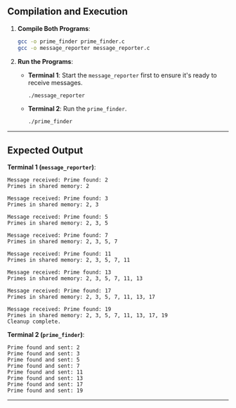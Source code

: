 
## Compilation and Execution

1. **Compile Both Programs**:

   ```bash
   gcc -o prime_finder prime_finder.c
   gcc -o message_reporter message_reporter.c
   ```

2. **Run the Programs**:

   - **Terminal 1**: Start the `message_reporter` first to ensure it's ready to receive messages.

     ```bash
     ./message_reporter
     ```

   - **Terminal 2**: Run the `prime_finder`.

     ```bash
     ./prime_finder
     ```

---

## Expected Output

**Terminal 1 (`message_reporter`)**:

```
Message received: Prime found: 2
Primes in shared memory: 2

Message received: Prime found: 3
Primes in shared memory: 2, 3

Message received: Prime found: 5
Primes in shared memory: 2, 3, 5

Message received: Prime found: 7
Primes in shared memory: 2, 3, 5, 7

Message received: Prime found: 11
Primes in shared memory: 2, 3, 5, 7, 11

Message received: Prime found: 13
Primes in shared memory: 2, 3, 5, 7, 11, 13

Message received: Prime found: 17
Primes in shared memory: 2, 3, 5, 7, 11, 13, 17

Message received: Prime found: 19
Primes in shared memory: 2, 3, 5, 7, 11, 13, 17, 19
Cleanup complete.
```

**Terminal 2 (`prime_finder`)**:

```
Prime found and sent: 2
Prime found and sent: 3
Prime found and sent: 5
Prime found and sent: 7
Prime found and sent: 11
Prime found and sent: 13
Prime found and sent: 17
Prime found and sent: 19
```

---
